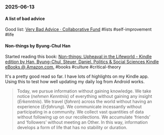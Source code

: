 ### 2025-06-13

#### A list of bad advice
Good list: [Very Bad Advice · Collaborative Fund](https://collabfund.com/blog/very-bad-advice/) #lists #self-improvement #life 

#### Non-things by Byung-Chul Han
Started reading this book: [Non-things: Upheaval in the Lifeworld - Kindle edition by Han, Byung-Chul, Steuer, Daniel. Politics & Social Sciences Kindle eBooks @ Amazon.com.](https://a.co/d/4ouGqhc) #books  #culture #critical-theory 

It's a pretty good read so far. I have lots of highlights on my Kindle app. Using this to test how well updating my daily log from Android works.

> Today, we pursue information without gaining knowledge. We take notice (_nehmen Kenntnis_) of everything without gaining any insight (_Erkenntnis_). We travel (_fahren_) across the world without having an experience (_Erfahrung_). We communicate incessantly without participating in a community. We collect vast quantities of data without following up on our recollections. We accumulate ‘friends’ and ‘followers’ without meeting an Other. In this way, information develops a form of life that has no stability or duration.